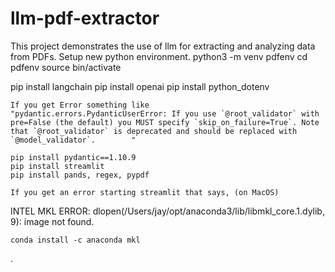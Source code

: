 # llm-pdf-extractor
This project demonstrates the use of llm for extracting and analyzing data from PDFs.
Setup new python environment.
python3 -m venv pdfenv
cd pdfenv
source bin/activate

pip install langchain
	pip install openai
	pip install python_dotenv

	If you get Error something like 
	"pydantic.errors.PydanticUserError: If you use `@root_validator` with pre=False (the default) you MUST specify `skip_on_failure=True`. Note that `@root_validator` is deprecated and should be replaced with `@model_validator`.		"

	pip install pydantic==1.10.9
	pip install streamlit
	pip install pands, regex, pypdf

	If you get an error starting streamlit that says, (on MacOS)
INTEL MKL ERROR: dlopen(/Users/jay/opt/anaconda3/lib/libmkl_core.1.dylib, 9): image not found.

	conda install -c anaconda mkl
.

